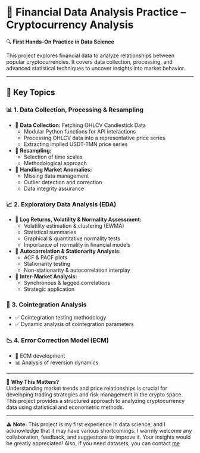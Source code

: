 # 🚀 Financial Data Analysis Practice – Cryptocurrency Analysis  

🔍 **First Hands-On Practice in Data Science**  

This project explores financial data to analyze relationships between popular cryptocurrencies. It covers data collection, processing, and advanced statistical techniques to uncover insights into market behavior.  

---  

## 📌 Key Topics  

### 📊 **1. Data Collection, Processing & Resampling**  
- 🔹 **Data Collection:** Fetching OHLCV Candlestick Data  
  - Modular Python functions for API interactions  
  - Processing OHLCV data into a representative price series  
  - Extracting implied USDT-TMN price series  
- 🔹 **Resampling:**  
  - Selection of time scales  
  - Methodological approach  
- 🔹 **Handling Market Anomalies:**  
  - Missing data management  
  - Outlier detection and correction  
  - Data integrity assurance  

### 📈 **2. Exploratory Data Analysis (EDA)**  
- 📌 **Log Returns, Volatility & Normality Assessment:**  
  - Volatility estimation & clustering (EWMA)  
  - Statistical summaries  
  - Graphical & quantitative normality tests  
  - Importance of normality in financial models  
- 📌 **Autocorrelation & Stationarity Analysis:**  
  - ACF & PACF plots  
  - Stationarity testing  
  - Non-stationarity & autocorrelation interplay  
- 📌 **Inter-Market Analysis:**  
  - Synchronous & lagged correlations  
  - Strategic application  

### 🔗 **3. Cointegration Analysis**  
- ✅ Cointegration testing methodology  
- ✅ Dynamic analysis of cointegration parameters  

### 📉 **4. Error Correction Model (ECM)**  
- 🔄 ECM development  
- 📊 Analysis of reversion dynamics  

---  

📌 **Why This Matters?**  
Understanding market trends and price relationships is crucial for developing trading strategies and risk management in the crypto space. This project provides a structured approach to analyzing cryptocurrency data using statistical and econometric methods.  

---  

⚠️ **Note:** This project is my first experience in data science, and I acknowledge that it may have various shortcomings. I warmly welcome any collaboration, feedback, and suggestions to improve it. Your insights would be greatly appreciated! Also, if you need datasets, you can contact [me](amirrezaazari1381@gmail.com)
